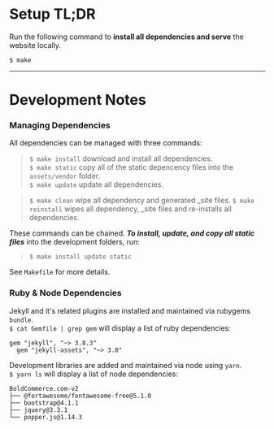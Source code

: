 # **Setup TL;DR**

Run the following command to **install all dependencies and serve** the website locally.
```
$ make
```
---

# Development Notes

### Managing Dependencies
All dependencies can be managed with three commands:

>`$ make install` download and install all dependencies.  
> `$ make static` copy all of the static depencency files into the `assets/vendor` folder.  
> `$ make update` update all dependencies.

> `$ make clean` wipe all dependency and generated \_site files.
> `$ make reinstall` wipes all dependency, \_site files and re-installs all dependencies.

These commands can be chained. ***To install, update, and copy all static files*** into the development folders, run:  
> `$ make install update static`

See `Makefile` for more details.


### Ruby & Node Dependencies

Jekyll and it's related plugins are installed and maintained via rubygems `bundle`.  
`$ cat Gemfile | grep gem` will display a list of ruby dependencies:
```
gem "jekyll", "~> 3.8.3"
  gem "jekyll-assets", "~> 3.0"
```

Development libraries are added and maintained via node using `yarn`.  
`$ yarn ls` will display a list of node dependencies:
```
BoldCommerce.com-v2
├── @fortawesome/fontawesome-free@5.1.0  
├── bootstrap@4.1.1  
├── jquery@3.3.1  
└── popper.js@1.14.3
```
